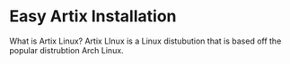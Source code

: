 # Easy Artix Installation

What is Artix Linux? Artix LInux is a Linux distubution that is based off the popular distrubtion Arch Linux.
